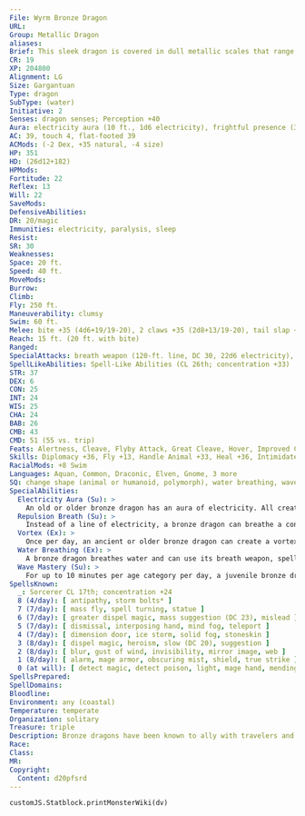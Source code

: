 ```yaml
---
File: Wyrm Bronze Dragon
URL: 
Group: Metallic Dragon
aliases: 
Brief: This sleek dragon is covered in dull metallic scales that range in color from shining bronze to mottled blue.
CR: 19
XP: 204800
Alignment: LG
Size: Gargantuan
Type: dragon
SubType: (water)
Initiative: 2
Senses: dragon senses; Perception +40
Aura: electricity aura (10 ft., 1d6 electricity), frightful presence (330 ft., DC 30)
AC: 39, touch 4, flat-footed 39
ACMods: (-2 Dex, +35 natural, -4 size)
HP: 351
HD: (26d12+182)
HPMods: 
Fortitude: 22
Reflex: 13
Will: 22
SaveMods: 
DefensiveAbilities: 
DR: 20/magic
Immunities: electricity, paralysis, sleep
Resist: 
SR: 30
Weaknesses: 
Space: 20 ft.
Speed: 40 ft.
MoveMods: 
Burrow: 
Climb: 
Fly: 250 ft.
Maneuverability: clumsy
Swim: 60 ft.
Melee: bite +35 (4d6+19/19-20), 2 claws +35 (2d8+13/19-20), tail slap +33 (2d8+19), 2 wings +33 (2d6+6)
Reach: 15 ft. (20 ft. with bite)
Ranged: 
SpecialAttacks: breath weapon (120-ft. line, DC 30, 22d6 electricity), crush (4d6+19, DC 30), repulsion breath, tail sweep (2d6+19, DC 30), vortex
SpellLikeAbilities: Spell-Like Abilities (CL 26th; concentration +33)  At will- control water, create food and water, detect thoughts (DC 19), fog cloud, speak with animals
STR: 37
DEX: 6
CON: 25
INT: 24
WIS: 25
CHA: 24
BAB: 26
CMB: 43
CMD: 51 (55 vs. trip)
Feats: Alertness, Cleave, Flyby Attack, Great Cleave, Hover, Improved Critical (bite, claw), Improved Initiative, Improved Vital Strike, Multiattack, Power Attack, Vital Strike, Wingover
Skills: Diplomacy +36, Fly +13, Handle Animal +33, Heal +36, Intimidate +36, Knowledge (arcana) +36, Knowledge (geography) +36, Knowledge (history) +36, Perception +40, Sense Motive +40, Spellcraft +36, Stealth +15, Swim +50
RacialMods: +8 Swim
Languages: Aquan, Common, Draconic, Elven, Gnome, 3 more
SQ: change shape (animal or humanoid, polymorph), water breathing, wave mastery (110 min)
SpecialAbilities:
  Electricity Aura (Su): >
    An old or older bronze dragon has an aura of electricity. All creatures within 5 feet take 1d6 points of electricity damage at the start of the dragon's turn. An ancient dragon's aura is 10 feet. A great wyrm's damage increases to 2d6. A bronze dragon can suppress this aura at will.
  Repulsion Breath (Su): >
    Instead of a line of electricity, a bronze dragon can breathe a cone of repulsion gas. Targets must make a Will save or be compelled to do nothing but move away from the dragon for 1d6 rounds plus 1 round per age category. This is a mind-affecting compulsion effect.
  Vortex (Ex): >
    Once per day, an ancient or older bronze dragon can create a vortex as a standard action, just like an elder water elemental. A bronze dragon can maintain this vortex for 1 round per age category.
  Water Breathing (Ex): >
    A bronze dragon breathes water and can use its breath weapon, spells, and abilities underwater.
  Wave Mastery (Su): >
    For up to 10 minutes per age category per day, a juvenile bronze dragon, along with creatures or vessels within 50 feet, can move at twice its normal speed in water.
SpellsKnown:
  _: Sorcerer CL 17th; concentration +24
  8 (4/day): [ antipathy, storm bolts* ]
  7 (7/day): [ mass fly, spell turning, statue ]
  6 (7/day): [ greater dispel magic, mass suggestion (DC 23), mislead ]
  5 (7/day): [ dismissal, interposing hand, mind fog, teleport ]
  4 (7/day): [ dimension door, ice storm, solid fog, stoneskin ]
  3 (8/day): [ dispel magic, heroism, slow (DC 20), suggestion ]
  2 (8/day): [ blur, gust of wind, invisibility, mirror image, web ]
  1 (8/day): [ alarm, mage armor, obscuring mist, shield, true strike ]
  0 (at will): [ detect magic, detect poison, light, mage hand, mending, message, read magic, resistance, prestidigitation ]
SpellsPrepared: 
SpellDomains: 
Bloodline: 
Environment: any (coastal)
Temperature: temperate
Organization: solitary
Treasure: triple
Description: Bronze dragons have been known to ally with travelers and adventurers if the cause and reward is right and just.
Race: 
Class: 
MR: 
Copyright:
  Content: d20pfsrd
---
```

```dataviewjs
customJS.Statblock.printMonsterWiki(dv)
```
